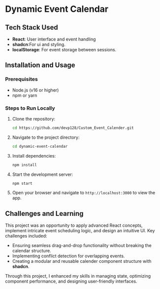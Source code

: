 # Dynamic Event Calendar


## Tech Stack Used
- **React**: User interface and event handling
- **shadcn**:For ui and styling.
- **localStorage**: For event storage between sessions.

## Installation and Usage

### Prerequisites
- Node.js (v16 or higher)
- npm or yarn

### Steps to Run Locally
1. Clone the repository:
   ```bash
   cd https://github.com/devp128/Custom_Event_Calender.git
   ```
2. Navigate to the project directory:
   ```bash
   cd dynamic-event-calendar
   ```
3. Install dependencies:
   ```bash
   npm install
   ```
4. Start the development server:
   ```bash
   npm start
   ```
5. Open your browser and navigate to `http://localhost:3000` to view the app.


## Challenges and Learning
This project was an opportunity to apply advanced React concepts, implement intricate event scheduling logic, and design an intuitive UI. Key challenges included:
- Ensuring seamless drag-and-drop functionality without breaking the calendar structure.
- Implementing conflict detection for overlapping events.
- Creating a modular and reusable calender component structure with **shadcn**.

Through this project, I enhanced my skills in managing state, optimizing component performance, and designing user-friendly interfaces.
